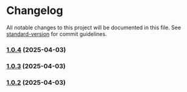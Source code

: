 # Changelog

All notable changes to this project will be documented in this file. See [standard-version](https://github.com/conventional-changelog/standard-version) for commit guidelines.

### [1.0.4](https://github.com-sh-business/Sahil24-lab/ssh-node-logger/compare/v1.0.3...v1.0.4) (2025-04-03)

### [1.0.3](https://github.com-sh-business/Sahil24-lab/ssh-node-logger/compare/v1.0.2...v1.0.3) (2025-04-03)

### [1.0.2](https://github.com-sh-business/Sahil24-lab/ssh-node-logger/compare/v1.0.1...v1.0.2) (2025-04-03)
